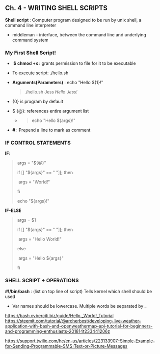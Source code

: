 ## Ch. 4 - WRITING SHELL SCRIPTS

<b> Shell script </b> : Computer program designed to be run by unix shell, a command line interpreter

* middleman - interface, between the command line and underlying command system 

### My First Shell Script!

* <b> $ chmod +x <filename>: </b>  grants permission to file for it to be executable 

* To execute script: ./hello.sh

* <b> Arguments(Parameters)</b> : echo "Hello ${1}!"

  > ./hello.sh Jess 		<i> Hello Jess! </i>

* {0} is program by default 

* $ {@}: references entire argument list 

  * > echo "Hello ${args}!" 

* <b> # </b>: Prepend a line to mark as comment 

### IF CONTROL STATEMENTS 

<b> IF</b>: 

> args = "${@}"
>
> if [[ "${args}" == " "]]; then
>
> ​	args = "World!"
>
> fi 
>
> echo "${args}!"

<b> IF-ELSE</b>

> args = $1
>
> if [[ "${args}" == " "]]; then 
>
> ​	args = "Hello World!"
>
> else
>
> ​	args = "Hello ${args}"
>
> fi 

### SHELL SCRIPT + OPERATIONS

<b> #!/bin/bash</b> : (list on top line of script) Tells kernel which shell should be used

* Var names should be lowercase. Multiple words be separated by _









https://bash.cyberciti.biz/guide/Hello,_World!_Tutorial
https://steemit.com/tutorial/@archerbest/developing-live-weather-application-with-bash-and-openweathermap-api-tutorial-for-beginners-and-programming-enthusiasts-201814t233441206z

https://support.twilio.com/hc/en-us/articles/223133907-Simple-Example-for-Sending-Programmable-SMS-Text-or-Picture-Messages
